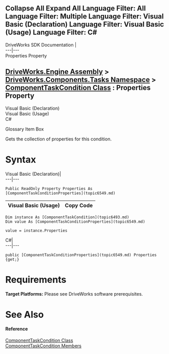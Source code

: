 Collapse All Expand All Language Filter: All  Language Filter: Multiple  Language Filter: Visual Basic (Declaration) Language Filter: Visual Basic (Usage) Language Filter: C#  
---  
DriveWorks SDK Documentation  |   
---|---  
Properties Property   
  
[DriveWorks.Engine Assembly](topic2156.md) > [DriveWorks.Components.Tasks Namespace](topic6391.md) > [ComponentTaskCondition Class](topic6493.md) : Properties Property  
---  
  
Visual Basic (Declaration)    
Visual Basic (Usage)    
C# 

Glossary Item Box

Gets the collection of properties for this condition. 

# Syntax

Visual Basic (Declaration)|   
---|---  
      
    
    Public ReadOnly Property Properties As [ComponentTaskConditionProperties](topic6549.md)  
  
Visual Basic (Usage)| Copy Code  
---|---  
      
    
    Dim instance As [ComponentTaskCondition](topic6493.md)
    Dim value As [ComponentTaskConditionProperties](topic6549.md)
     
    value = instance.Properties  
  
C#|   
---|---  
      
    
    public [ComponentTaskConditionProperties](topic6549.md) Properties {get;}  
  
# Requirements

**Target Platforms:** Please see DriveWorks software prerequisites.

# See Also

#### Reference

[ComponentTaskCondition Class](topic6493.md)   
[ComponentTaskCondition Members](topic6494.md)


